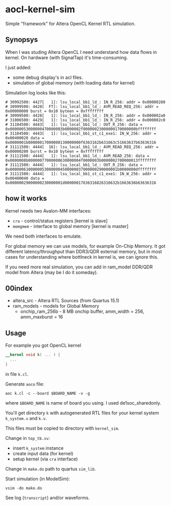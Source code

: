 # aocl-kernel-sim

Simple "framework" for Altera OpenCL Kernel RTL simulation.

## Synopsys
When I was studing Altera OpenCL I need understand how data flows in kernel.
On hardware (with SignalTap) it's time-consuming.

I just added:
  - some debug display's in acl files.
  - simulation of global memory (with loading data for kernel)

Simulation log looks like this:
```
# 30992500: 4427[   1]: lsu_local_bb1_ld_: IN_R_256: addr = 0x00000280
# 30999500: 4428[  FT]: lsu_local_bb1_ld_: AVM_READ_REQ_256: addr = 0x00000000 burst = 0x10 byteen = 0xffffffff
# 30999500: 4428[   1]: lsu_local_bb1_ld_: IN_R_256: addr = 0x000002a0
# 31006500: 4429[   1]: lsu_local_bb1_ld_: IN_R_256: addr = 0x000002c0
# 31104500: 4443[   1]: lsu_local_bb1_ld_: OUT_R_256: data = 0x00000053000000470000003b0000002f00000023000000170000000bffffffff
# 31104500: 4443[   1]: lsu_local_bb1_st_c1_exe1: IN_W_256: addr = 0x00400020 data = 0x0000001b00000017000000130000000f6363162b631663c51663637b63636316
# 31111500: 4444[  16]: lsu_local_bb1_ld_: AVM_READ_REQ_256: addr = 0x00000200 burst = 0x10 byteen = 0xffffffff
# 31111500: 4444[   1]: lsu_local_bb1_ld_: AVM_READ_256: data = 0x0000008b00000077000000630000004f0000003b0000002700000013ffffffff
# 31111500: 4444[   1]: lsu_local_bb1_ld_: OUT_R_256: data = 0x00000061000000530000004500000037000000290000001b0000000dffffffff
# 31111500: 4444[   1]: lsu_local_bb1_st_c1_exe1: IN_W_256: addr = 0x00400040 data = 0x00000029000000230000001d00000017636316826316632b1663636b63636316
```

## how it works
Kernel needs two Avalon-MM interfaces:
  - `cra` - control/status registers [kernel is slave]
  - `memgmem` - interface to global memory [kernel is master]

We need both interfaces to emulate.

For global memory we can use models, for example On-Chip Memory.
It got different latency/throughput than DDR3/QDR external memory, 
but in most cases for understanding where bottlneck in kernel is, 
we can ignore this. 

If you need more real simulation, you can add in ram_model DDR/QDR model from Altera (may be I do it someday).

## 00index
- altera\_src - Altera RTL Sources (from Quartus 15.1)
- ram\_models - models for Global Memory
   - onchip\_ram\_256b - 8 MB onchip buffer, amm\_width = 256, amm\_maxburst = 16

## Usage
For example you got OpenCL kernel 

```opencl
__kernel void k( ... ) {
  ...
}
```
in file `k.cl`.

Generate `aoco` file:
```
aoc k.cl -c --board $BOARD_NAME -v -g
```
where `$BOARD_NAME` is name of board you using. I used de1soc_sharedonly.

You'll get directory `k` with autogenerated RTL files for your kernel system `k_system.v` and `k.v`.

This files must be copied to directory with `kernel_sim`.

Change in `top_tb.sv`:
  - insert `k_system` instance
  - create input data (for kernel)
  - setup kernel (via `cra` interface)

Change in `make.do` path to quartus `sim_lib`.

Start simulation (in ModelSim):
```
vsim -do make.do
```

See log (`transcript`) and/or waveforms.
